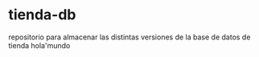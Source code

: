 # tienda-db
repositorio para almacenar las distintas versiones de la base de datos de tienda
hola'mundo

